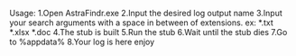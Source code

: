
Usage:
1.Open AstraFindr.exe
2.Input the desired log output name
3.Input your search arguments with a space in between of extensions. ex: *.txt *.xlsx *.doc
4.The stub is built
5.Run the stub
6.Wait until the stub dies
7.Go to %appdata%
8.Your log is here enjoy
 
 
